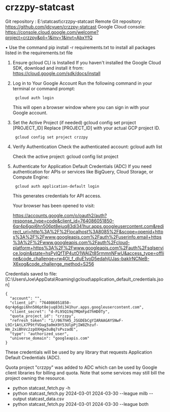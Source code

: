 # crzzpy-statcast

Git repository : 		E:\statcast\crzzpy-statcast
Remote Git repository:	https://github.com/jdcyuen/crzzpy-statcast
Google Cloud console:   https://console.cloud.google.com/welcome?project=crzzpy&pli=1&inv=1&invt=AbxYfQ






• Use the command pip install -r requirements.txt to install all packages listed in the requirements.txt file

1. Ensure gcloud CLI is Installed
	If you haven't installed the Google Cloud SDK, download and install it from:
	https://cloud.google.com/sdk/docs/install

2. Log in to Your Google Account
	Run the following command in your terminal or command prompt:

		gcloud auth login

    This will open a browser window where you can sign in with your Google account.

3. Set the Active Project (if needed)
		gcloud config set project [PROJECT_ID] Replace [PROJECT_ID] with your actual GCP project ID.

        gcloud config set project crzzpy
        

4. Verify Authentication
	Check the authenticated account:
		gcloud auth list
		
	Check the active project:
		gcloud config list project

5. Authenticate for Application Default Credentials (ADC)
    If you need authentication for APIs or services like BigQuery, Cloud Storage, or Compute Engine:

		gcloud auth application-default login
		
    This generates credentials for API access.


    Your browser has been opened to visit:

    https://accounts.google.com/o/oauth2/auth?response_type=code&client_id=764086051850-6qr4p6gpi6hn506pt8ejuq83di341hur.apps.googleusercontent.com&redirect_uri=http%3A%2F%2Flocalhost%3A8085%2F&scope=openid+https%3A%2F%2Fwww.googleapis.com%2Fauth%2Fuserinfo.email+https%3A%2F%2Fwww.googleapis.com%2Fauth%2Fcloud-platform+https%3A%2F%2Fwww.googleapis.com%2Fauth%2Fsqlservice.login&state=hsPyIQfTlP4utO1WAIZt85rmmnNFwU&access_type=offline&code_challenge=rw4OI_f_dluE1voD5edahjUJas-bakIrNCNeB-X6xog&code_challenge_method=S256


Credentials saved to file: [C:\Users\Joe\AppData\Roaming\gcloud\application_default_credentials.json]

```
{
  "account": "",
  "client_id": "764086051850-6qr4p6gpi6hn506pt8ejuq83di341hur.apps.googleusercontent.com",
  "client_secret": "d-FL95Q19q7MQmFpd7hHD0Ty",
  "quota_project_id": "crzzpy",
  "refresh_token": "1//067hH5_JSGDEbCgYIARAAGAYSNwF-L9Ir1AtLX7P9tfVDag3a0mX9Y53UlpPjIW8Zhzuf-Hm_2xiBhVc2zpOXHgw3uBq7sPvzadE",
  "type": "authorized_user",
  "universe_domain": "googleapis.com"
}
```

These credentials will be used by any library that requests Application Default Credentials (ADC).

Quota project "crzzpy" was added to ADC which can be used by Google client libraries for billing and quota. Note that some services may still bill the project owning the resource.


* python statcast_fetch.py -h
* python statcast_fetch.py 2024-03-01 2024-03-30 --league milb --output statcast_data.csv
* python statcast_fetch.py 2024-03-01 2024-03-30 --league both


















